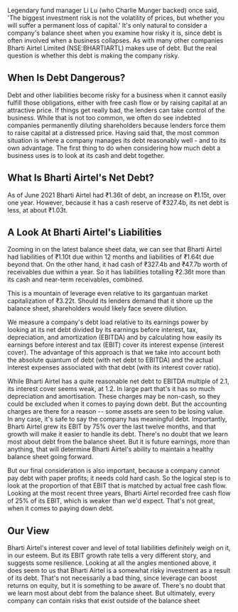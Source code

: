 Legendary fund manager Li Lu (who Charlie Munger backed) once said, 'The biggest investment risk is not the volatility of prices, but whether you will suffer a permanent loss of capital.' It's only natural to consider a company's balance sheet when you examine how risky it is, since debt is often involved when a business collapses. As with many other companies Bharti Airtel Limited (NSE:BHARTIARTL) makes use of debt. But the real question is whether this debt is making the company risky.

## When Is Debt Dangerous?
Debt and other liabilities become risky for a business when it cannot easily fulfill those obligations, either with free cash flow or by raising capital at an attractive price. If things get really bad, the lenders can take control of the business. While that is not too common, we often do see indebted companies permanently diluting shareholders because lenders force them to raise capital at a distressed price. Having said that, the most common situation is where a company manages its debt reasonably well - and to its own advantage. The first thing to do when considering how much debt a business uses is to look at its cash and debt together.

## What Is Bharti Airtel's Net Debt?
As of June 2021 Bharti Airtel had ₹1.36t of debt, an increase on ₹1.15t, over one year. However, because it has a cash reserve of ₹327.4b, its net debt is less, at about ₹1.03t.

## A Look At Bharti Airtel's Liabilities
Zooming in on the latest balance sheet data, we can see that Bharti Airtel had liabilities of ₹1.10t due within 12 months and liabilities of ₹1.64t due beyond that. On the other hand, it had cash of ₹327.4b and ₹47.7b worth of receivables due within a year. So it has liabilities totalling ₹2.36t more than its cash and near-term receivables, combined.

This is a mountain of leverage even relative to its gargantuan market capitalization of ₹3.22t. Should its lenders demand that it shore up the balance sheet, shareholders would likely face severe dilution.

We measure a company's debt load relative to its earnings power by looking at its net debt divided by its earnings before interest, tax, depreciation, and amortization (EBITDA) and by calculating how easily its earnings before interest and tax (EBIT) cover its interest expense (interest cover). The advantage of this approach is that we take into account both the absolute quantum of debt (with net debt to EBITDA) and the actual interest expenses associated with that debt (with its interest cover ratio).

While Bharti Airtel has a quite reasonable net debt to EBITDA multiple of 2.1, its interest cover seems weak, at 1.2. In large part that's it has so much depreciation and amortisation. These charges may be non-cash, so they could be excluded when it comes to paying down debt. But the accounting charges are there for a reason -- some assets are seen to be losing value. In any case, it's safe to say the company has meaningful debt. Importantly, Bharti Airtel grew its EBIT by 75% over the last twelve months, and that growth will make it easier to handle its debt. There's no doubt that we learn most about debt from the balance sheet. But it is future earnings, more than anything, that will determine Bharti Airtel's ability to maintain a healthy balance sheet going forward. 

But our final consideration is also important, because a company cannot pay debt with paper profits; it needs cold hard cash. So the logical step is to look at the proportion of that EBIT that is matched by actual free cash flow. Looking at the most recent three years, Bharti Airtel recorded free cash flow of 25% of its EBIT, which is weaker than we'd expect. That's not great, when it comes to paying down debt.

## Our View
Bharti Airtel's interest cover and level of total liabilities definitely weigh on it, in our esteem. But its EBIT growth rate tells a very different story, and suggests some resilience. Looking at all the angles mentioned above, it does seem to us that Bharti Airtel is a somewhat risky investment as a result of its debt. That's not necessarily a bad thing, since leverage can boost returns on equity, but it is something to be aware of. There's no doubt that we learn most about debt from the balance sheet. But ultimately, every company can contain risks that exist outside of the balance sheet